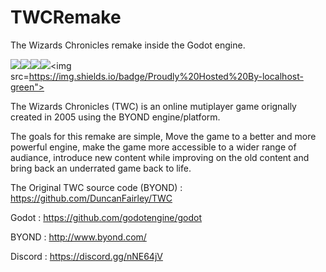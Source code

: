# TWCRemake
The Wizards Chronicles remake inside the Godot engine.

<img src="https://img.shields.io/github/issues/MaxIsJoe/TWCRemake"><img src="https://img.shields.io/github/last-commit/MaxIsJoe/TWCRemake"><img src="https://img.shields.io/github/license/mashape/apistatus.svg"><img src=https://img.shields.io/badge/Made%20In-Godot-blue><img src=https://img.shields.io/badge/Proudly%20Hosted%20By-localhost-green">



The Wizards Chronicles (TWC) is an online mutiplayer game orignally created in 2005 using the BYOND engine/platform.


The goals for this remake are simple, Move the game to a better and more powerful engine, make the game more accessible to a wider range of audiance, introduce new content while improving on the old content and bring back an underrated game back to life.

The Original TWC source code (BYOND) : https://github.com/DuncanFairley/TWC

Godot : https://github.com/godotengine/godot

BYOND : http://www.byond.com/

Discord : https://discord.gg/nNE64jV
